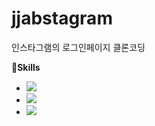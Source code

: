 # jjabstagram
인스타그램의 로그인페이지 클론코딩

📖**Skills**
- <img src="https://img.shields.io/badge/html5-E34F26?style=for-the-badge&logo=html5&logoColor=white">
- <img src="https://img.shields.io/badge/css3-1572B6?style=for-the-badge&logo=css3&logoColor=white">
- <img src="https://img.shields.io/badge/javascript-F7DF1E?style=for-the-badge&logo=javascript&logoColor=white">
